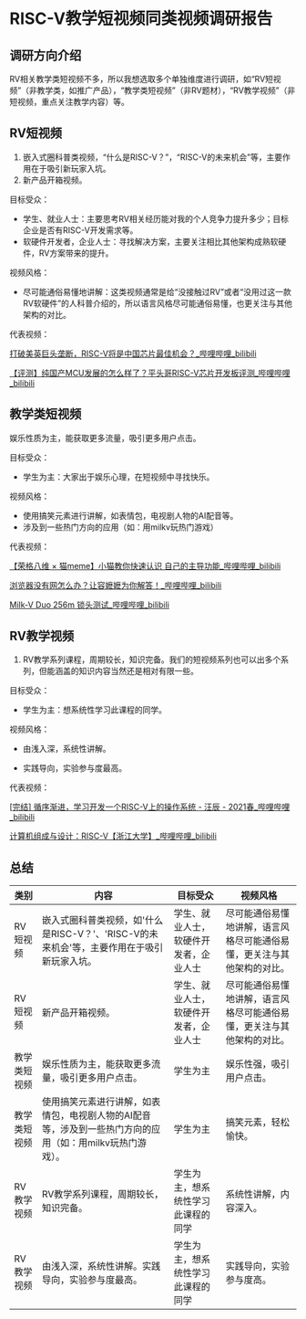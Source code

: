 # RISC-V教学短视频同类视频调研报告

## 调研方向介绍

RV相关教学类短视频不多，所以我想选取多个单独维度进行调研，如“RV短视频”（非教学类，如推广产品），“教学类短视频”（非RV题材），“RV教学视频”（非短视频，重点关注教学内容）等。

## RV短视频

1. 嵌入式圈科普类视频，“什么是RISC-V？”，“RISC-V的未来机会”等，主要作用在于吸引新玩家入坑。
2. 新产品开箱视频。

目标受众：

- 学生、就业人士：主要思考RV相关经历能对我的个人竞争力提升多少；目标企业是否有RISC-V开发需求等。
- 软硬件开发者，企业人士：寻找解决方案，主要关注相比其他架构成熟软硬件，RV方案带来的提升。

视频风格：

- 尽可能通俗易懂地讲解：这类视频通常是给“没接触过RV”或者“没用过这一款RV软硬件”的人科普介绍的，所以语言风格尽可能通俗易懂，也更关注与其他架构的对比。

代表视频：

[打破美英巨头垄断，RISC-V将是中国芯片最佳机会？_哔哩哔哩_bilibili](https://www.bilibili.com/video/BV14L411H7wf/?spm_id_from=333.337.search-card.all.click&vd_source=05baa16b109824edfe68909895264c33)

[【评测】纯国产MCU发展的怎么样了？平头哥RISC-V芯片开发板评测_哔哩哔哩_bilibili](https://www.bilibili.com/video/BV1oq4y1h7T3/?spm_id_from=333.337.search-card.all.click&vd_source=05baa16b109824edfe68909895264c33)

## 教学类短视频

娱乐性质为主，能获取更多流量，吸引更多用户点击。

目标受众：

- 学生为主：大家出于娱乐心理，在短视频中寻找快乐。

视频风格：

- 使用搞笑元素进行讲解，如表情包，电视剧人物的AI配音等。
- 涉及到一些热门方向的应用（如：用milkv玩热门游戏）

代表视频：

[【荣格八维 × 猫meme】小猫教你快速认识 自己的主导功能_哔哩哔哩_bilibili](https://www.bilibili.com/video/BV18x4y1J7uh/?spm_id_from=333.337.search-card.all.click&vd_source=05baa16b109824edfe68909895264c33)

[浏览器没有网怎么办？让容嬷嬷为你解答！_哔哩哔哩_bilibili](https://www.bilibili.com/video/BV1z6gKeKEbR/?spm_id_from=333.337.search-card.all.click&vd_source=05baa16b109824edfe68909895264c33)

[Milk-V Duo 256m 锁头测试_哔哩哔哩_bilibili](https://www.bilibili.com/video/BV1w4421A7A2/?spm_id_from=333.337.search-card.all.click&vd_source=05baa16b109824edfe68909895264c33)

## RV教学视频

1. RV教学系列课程，周期较长，知识完备。我们的短视频系列也可以出多个系列，但能涵盖的知识内容当然还是相对有限一些。

目标受众：

- 学生为主：想系统性学习此课程的同学。

视频风格：

- 由浅入深，系统性讲解。

- 实践导向，实验参与度最高。

代表视频：

[[完结\] 循序渐进，学习开发一个RISC-V上的操作系统 - 汪辰 - 2021春_哔哩哔哩_bilibili](https://www.bilibili.com/video/BV1Q5411w7z5/?spm_id_from=333.337.search-card.all.click&vd_source=05baa16b109824edfe68909895264c33)

[计算机组成与设计：RISC-V【浙江大学】_哔哩哔哩_bilibili](https://www.bilibili.com/video/BV1tz411z7GN/?spm_id_from=333.337.search-card.all.click&vd_source=05baa16b109824edfe68909895264c33)

## 总结

| 类别         | 内容                                                         | 目标受众                               | 视频风格                                                     |
| ------------ | ------------------------------------------------------------ | -------------------------------------- | ------------------------------------------------------------ |
| RV短视频     | 嵌入式圈科普类视频，如'什么是RISC-V？'、'RISC-V的未来机会'等，主要作用在于吸引新玩家入坑。 | 学生、就业人士，软硬件开发者，企业人士 | 尽可能通俗易懂地讲解，语言风格尽可能通俗易懂，更关注与其他架构的对比。 |
| RV短视频     | 新产品开箱视频。                                             | 学生、就业人士，软硬件开发者，企业人士 | 尽可能通俗易懂地讲解，语言风格尽可能通俗易懂，更关注与其他架构的对比。 |
| 教学类短视频 | 娱乐性质为主，能获取更多流量，吸引更多用户点击。             | 学生为主                               | 娱乐性强，吸引用户点击。                                     |
| 教学类短视频 | 使用搞笑元素进行讲解，如表情包，电视剧人物的AI配音等，涉及到一些热门方向的应用（如：用milkv玩热门游戏）。 | 学生为主                               | 搞笑元素，轻松愉快。                                         |
| RV教学视频   | RV教学系列课程，周期较长，知识完备。                         | 学生为主，想系统性学习此课程的同学     | 系统性讲解，内容深入。                                       |
| RV教学视频   | 由浅入深，系统性讲解。实践导向，实验参与度最高。             | 学生为主，想系统性学习此课程的同学     | 实践导向，实验参与度高。                                     |